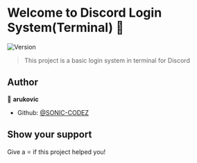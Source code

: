 # Welcome to Discord Login System(Terminal) 👋
![Version](https://img.shields.io/badge/version-1.0.0-blue.svg?cacheSeconds=2592000)

> This project is a basic login system in terminal for Discord

## Author

👤 **arukovic**

* Github: [@SONIC-CODEZ](https://github.com/SONIC-CODEZ)

## Show your support

Give a ⭐️ if this project helped you!    

